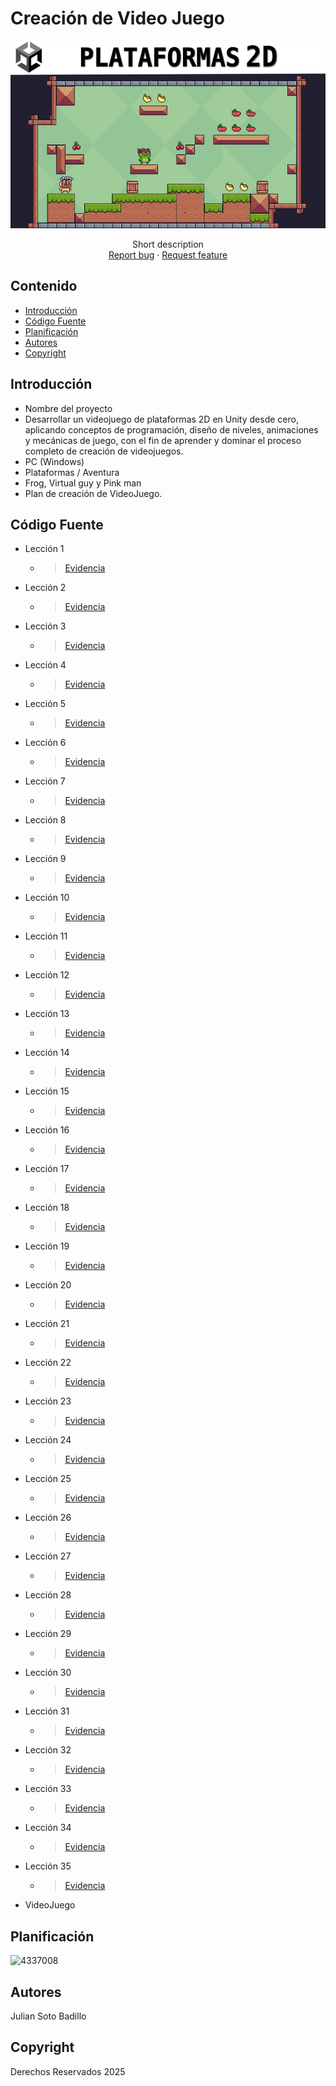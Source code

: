 # Creación de Video Juego
<p align="center">
    <img src="img/portadavideogame2D.jpg" alt="Logo" width=1200 height=300>

  <p align="center">
    Short description
    <br>
    <a href="https://reponame/issues/new?template=bug.md">Report bug</a>
    ·
    <a href="https://reponame/issues/new?template=feature.md&labels=feature">Request feature</a>
  </p>
</p>


## Contenido

- [Introducción](#introducción)
- [Código Fuente](#código-fuente)
- [Planificación](#planificación)
- [Autores](#autores)
- [Copyright](#copyright)


## Introducción

- Nombre del proyecto
- Desarrollar un videojuego de plataformas 2D en Unity desde cero, aplicando conceptos de programación, diseño de niveles, animaciones y mecánicas de juego, con el fin de aprender y dominar el      proceso completo de creación de videojuegos.
- PC (Windows)
- Plataformas / Aventura
- Frog, Virtual guy y Pink man
- Plan de creación de VideoJuego.

## Código Fuente

* Lección 1  
  * > [Evidencia]([tutoriales/Tutorial-1-Capitulo-Escenario.pdf](https://github.com/xJuianUTNGx/2DGAMEPJSB/blob/739b5bb5cdb3316a4e4b991a37436e6a5e77c074/Evidencia%20tutoriales/Tutorial-1-Capitulo-Escenario.pdf))
* Lección 2  
  * > [Evidencia](tutoriales/Tutorial-2-Capitulo-Escenario.pdf)
* Lección 3  
  * > [Evidencia](tutoriales/Tutorial-3-Capitulo-Escenario.pdf)
* Lección 4  
  * > [Evidencia](tutoriales/Tutorial-4-Capitulo-Escenario.pdf)
* Lección 5  
  * > [Evidencia](tutoriales/Tutorial-5-Capitulo-Escenario.pdf)
* Lección 6  
  * > [Evidencia](tutoriales/Tutorial-6-Capitulo-Escenario.pdf)
* Lección 7  
  * > [Evidencia](tutoriales/Tutorial-7-Capitulo-Escenario.pdf)
* Lección 8  
  * > [Evidencia](tutoriales/Tutorial-8-Capitulo-Escenario.pdf)
* Lección 9  
  * > [Evidencia](tutoriales/Tutorial-9-Capitulo-Escenario.pdf)
* Lección 10  
  * > [Evidencia](tutoriales/Tutorial-10-Capitulo-Escenario.pdf)
* Lección 11  
  * > [Evidencia](tutoriales/Tutorial-11-Capitulo-Escenario.pdf)
* Lección 12  
  * > [Evidencia](tutoriales/Tutorial-12-Capitulo-Escenario.pdf)
* Lección 13  
  * > [Evidencia](tutoriales/Tutorial-13-Capitulo-Escenario.pdf)
* Lección 14  
  * > [Evidencia](tutoriales/Tutorial-14-Capitulo-Escenario.pdf)
* Lección 15  
  * > [Evidencia](tutoriales/Tutorial-15-Capitulo-Escenario.pdf)
* Lección 16  
  * > [Evidencia](tutoriales/Tutorial-16-Capitulo-Escenario.pdf)
* Lección 17  
  * > [Evidencia](tutoriales/Tutorial-17-Capitulo-Escenario.pdf)
* Lección 18  
  * > [Evidencia](tutoriales/Tutorial-18-Capitulo-Escenario.pdf)
* Lección 19  
  * > [Evidencia](tutoriales/Tutorial-19-Capitulo-Escenario.pdf)
* Lección 20  
  * > [Evidencia](tutoriales/Tutorial-20-Capitulo-Escenario.pdf)
* Lección 21  
  * > [Evidencia](tutoriales/Tutorial-21-Capitulo-Escenario.pdf)
* Lección 22  
  * > [Evidencia](tutoriales/Tutorial-22-Capitulo-Escenario.pdf)
* Lección 23  
  * > [Evidencia](tutoriales/Tutorial-23-Capitulo-Escenario.pdf)
* Lección 24  
  * > [Evidencia](tutoriales/Tutorial-24-Capitulo-Escenario.pdf)
* Lección 25  
  * > [Evidencia](tutoriales/Tutorial-25-Capitulo-Escenario.pdf)
* Lección 26  
  * > [Evidencia](tutoriales/Tutorial-26-Capitulo-Escenario.pdf)
* Lección 27  
  * > [Evidencia](tutoriales/Tutorial-27-Capitulo-Escenario.pdf)
* Lección 28  
  * > [Evidencia](tutoriales/Tutorial-28-Capitulo-Escenario.pdf)
* Lección 29  
  * > [Evidencia](tutoriales/Tutorial-29-Capitulo-Escenario.pdf)
* Lección 30  
  * > [Evidencia](tutoriales/Tutorial-30-Capitulo-Escenario.pdf)
* Lección 31  
  * > [Evidencia](tutoriales/Tutorial-31-Capitulo-Escenario.pdf)
* Lección 32  
  * > [Evidencia](tutoriales/Tutorial-32-Capitulo-Escenario.pdf)
* Lección 33  
  * > [Evidencia](tutoriales/Tutorial-33-Capitulo-Escenario.pdf)
* Lección 34  
  * > [Evidencia](tutoriales/Tutorial-34-Capitulo-Escenario.pdf)
* Lección 35  
  * > [Evidencia](tutoriales/Tutorial-35-Capitulo-Escenario.pdf)
* VideoJuego

## Planificación

![4337008](https://user-images.githubusercontent.com/8560750/195951617-083a7e4d-323d-47b5-8e5e-529ded31bc06.jpg)

## Autores
Julian Soto Badillo

## Copyright
Derechos Reservados 2025
